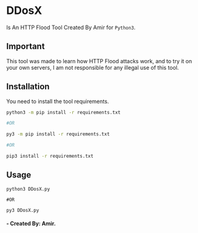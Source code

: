 # DDosX
Is An HTTP Flood Tool Created By Amir for `Python3`.

## Important
This tool was made to learn how HTTP Flood attacks work, and to try it on your own servers, I am not responsible for any illegal use of this tool.

## Installation

You need to install the tool requirements.

```bash
python3 -m pip install -r requirements.txt

#OR

py3 -m pip install -r requirements.txt

#OR

pip3 install -r requirements.txt
```

## Usage

```command
python3 DDosX.py

#OR

py3 DDosX.py
```

#### - Created By: Amir.
